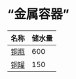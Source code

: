 # “金属容器”  
名称  |  储水量  
----  |  ----  
[铜瓶](CopperBottle.md)  |  600  
[铜罐](CopperJar.md)  |  150  
